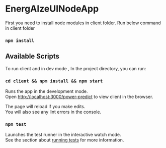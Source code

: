 # EnergAIzeUINodeApp

First you need to install node modules in client folder. Run below command in client folder
### `npm install`

## Available Scripts

To run client and  in dev mode , In the project directory, you can run:

### `cd client && npm install && npm start`

Runs the app in the development mode.<br />
Open [http://localhost:3000/power-predict](http://localhost:3000/power-predict) to view client in the browser.

The page will reload if you make edits.<br />
You will also see any lint errors in the console.

### `npm test`

Launches the test runner in the interactive watch mode.<br />
See the section about [running tests](https://facebook.github.io/create-react-app/docs/running-tests) for more information.
